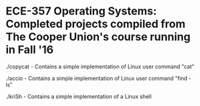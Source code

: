 # ECE-357 Operating Systems: Completed projects compiled from The Cooper Union's course running in Fall '16

./copycat - Contains a simple implementation of Linux user command "cat"

./accio   - Contains a simple implementation of Linux user command "find -ls"

./kriSh   - Contains a simple implementation of a Linux shell
